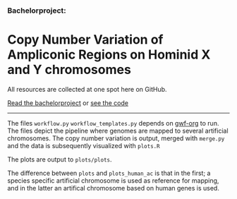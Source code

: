 ### Bachelorproject:
# Copy Number Variation of Ampliconic Regions on Hominid X and Y chromosomes

All resources are collected at one spot here on GitHub.

[Read the bachelorproject](https://github.com/cmkobel/ampliconic-regions-on-hominid-x-and-y-chromosomes/wiki/Bachelorproject:-Ampliconic-Regions-on-Hominid-X-and-Y-chromosomes)
or
[see the code](https://github.com/cmkobel/ampliconic-regions-on-hominid-x-and-y-chromosomes)

* * *

The files `workflow.py` `workflow_templates.py` depends on [gwf-org](http://gwf.readthedocs.io/en/latest/index.html) to run. The files depict the pipeline where genomes are mapped to several artificial chromosomes. The copy number variation is output, merged with `merge.py` and the data is subsequently visualized with `plots.R`

The plots are output to `plots/plots`.

The difference between `plots` and `plots_human_ac` is that in the first; a species specific artificial chromosome is used as reference for mapping, and in the latter an artifical chromosome based on human genes is used.


